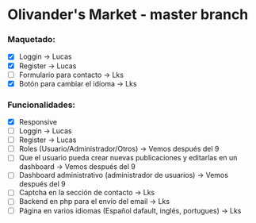 # Olivander's Market - master branch

### Maquetado:
- [X] Loggin -> Lucas
- [X] Register -> Lucas
- [ ] Formulario para contacto -> Lks
- [X] Botón para cambiar el idioma -> Lks

### Funcionalidades:
- [X] Responsive
- [ ] Loggin -> Lucas
- [ ] Register -> Lucas
- [ ] Roles (Usuario/Administrador/Otros) -> Vemos después del 9
- [ ] Que el usuario pueda crear nuevas publicaciones y editarlas en un dashboard -> Vemos después del 9
- [ ] Dashboard administrativo (administrador de usuarios) -> Vemos después del 9
- [ ] Captcha en la sección de contacto -> Lks
- [ ] Backend en php para el envío del email -> Lks
- [ ] Página en varios idiomas (Español dafault, inglés, portugues) -> Lks